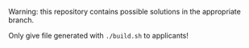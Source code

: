 Warning: this repository contains possible solutions in the appropriate branch.

Only give file generated with `./build.sh` to applicants!
